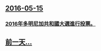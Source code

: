 ## [2016-05-15](/zh/news/2016/05/15/index.md)

### [2016年多明尼加共和國大選進行投票。 ](/zh/news/2016/05/15/2016年多明尼加共和國大選進行投票.md)
## [前一天...](/zh/news/2016/05/14/index.md)


